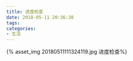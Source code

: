 ```yaml
---
title: 进度检查
date: 2018-05-11 20:36:38
tags:
categories:
- 生活
---
```

{% asset_img 20180511111324119.jpg 进度检查%}
